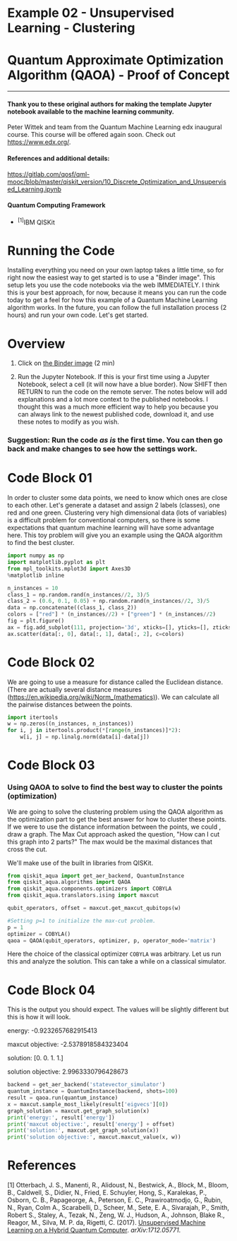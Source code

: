 
# Example 02 - Unsupervised Learning - Clustering

# Quantum Approximate Optimization Algorithm (QAOA) - Proof of Concept


***
#### Thank you to these original authors for making the template Jupyter notebook available to the machine learning community.
Peter Wittek and team from the Quantum Machine Learning edx inaugural course. This course will be offered again soon. Check out https://www.edx.org/.

#### References and additional details:
https://gitlab.com/qosf/qml-mooc/blob/master/qiskit_version/10_Discrete_Optimization_and_Unsupervised_Learning.ipynb

#### Quantum Computing Framework
- <sup>[1]</sup>IBM QISKit


# Running the Code

Installing everything you need on your own laptop takes a little time, so for right now the easiest way to get started is to use a "Binder image".  This setup lets you use the code notebooks via the web IMMEDIATELY. I think this is your best approach, for now, because it means you can run the code today to get a feel for how this example of a Quantum Machine Learning algorithm works. In the future, you can follow the full installation process (2 hours) and run your own code. Let's get started. 

# Overview

1) Click on [the Binder image](https://gitlab.com/qosf/qml-mooc/blob/master/qiskit_version/10_Discrete_Optimization_and_Unsupervised_Learning.ipynb) (2 min)

2) Run the Jupyter Notebook. If this is your first time using a Jupyter Notebook, select a cell (it will now have a blue border).  Now SHIFT then RETURN to run the code on the remote server.  The notes below will add explanations and a lot more context to the published notebooks. I thought this was a much more efficient way to help you because you can always link to the newest published code, download it, and use these notes to modify as you wish. 

### Suggestion:  Run the code _as is_ the first time.  You can then go back and make changes to see how the settings work.


# Code Block 01

In order to cluster some data points, we need to know which ones are close to each other.  Let's generate a dataset and assign 2 labels (classes), one red and one green. Clustering very high dimensional data (lots of variables) is a difficult problem for conventional computers, so there is some expectations that quantum machine learning will have some advantage here.  This toy problem will give you an example using the QAOA algorithm to find the best cluster.


```python
import numpy as np
import matplotlib.pyplot as plt
from mpl_toolkits.mplot3d import Axes3D
%matplotlib inline

n_instances = 10
class_1 = np.random.rand(n_instances//2, 3)/5
class_2 = (0.6, 0.1, 0.05) + np.random.rand(n_instances//2, 3)/5
data = np.concatenate((class_1, class_2))
colors = ["red"] * (n_instances//2) + ["green"] * (n_instances//2)
fig = plt.figure()
ax = fig.add_subplot(111, projection='3d', xticks=[], yticks=[], zticks=[])
ax.scatter(data[:, 0], data[:, 1], data[:, 2], c=colors)
```

# Code Block 02
We are going to use a measure for distance called the Euclidean distance. (There are actually several distance measures (https://en.wikipedia.org/wiki/Norm_(mathematics)).  We can calculate all the pairwise distances between the points.


```python
import itertools
w = np.zeros((n_instances, n_instances))
for i, j in itertools.product(*[range(n_instances)]*2):
    w[i, j] = np.linalg.norm(data[i]-data[j])
```

# Code Block 03


### Using QAOA to solve to find the best way to cluster the points (optimization)

We are going to solve the clustering problem using the QAOA algorithm as the optimization part to get the best answer for how to cluster these points.  If we were to use the distance information between the points, we could , draw a graph.  The Max Cut approach asked the question, "How can I cut this graph into 2 parts?"  The max would be the maximal distances that cross the cut.

We'll make use of the built in libraries from QISKit.


```python
from qiskit_aqua import get_aer_backend, QuantumInstance
from qiskit_aqua.algorithms import QAOA
from qiskit_aqua.components.optimizers import COBYLA
from qiskit_aqua.translators.ising import maxcut
```


```python
qubit_operators, offset = maxcut.get_maxcut_qubitops(w)

#Setting p=1 to initialize the max-cut problem.
p = 1  
optimizer = COBYLA()
qaoa = QAOA(qubit_operators, optimizer, p, operator_mode='matrix')
```

Here the choice of the classical optimizer `COBYLA` was arbitrary. Let us run this and analyze the solution. This can take a while on a classical simulator.

# Code Block 04

This is the output you should expect. The values will be slightly different but this is how it will look.

energy: -0.9232657682915413

maxcut objective: -2.5378918584323404

solution: [0. 0. 1. 1.]

solution objective: 2.9963330796428673



```python
backend = get_aer_backend('statevector_simulator')
quantum_instance = QuantumInstance(backend, shots=100)
result = qaoa.run(quantum_instance)
x = maxcut.sample_most_likely(result['eigvecs'][0])
graph_solution = maxcut.get_graph_solution(x)
print('energy:', result['energy'])
print('maxcut objective:', result['energy'] + offset)
print('solution:', maxcut.get_graph_solution(x))
print('solution objective:', maxcut.maxcut_value(x, w))
```

# References

[1] Otterbach, J. S., Manenti, R., Alidoust, N., Bestwick, A., Block, M., Bloom, B., Caldwell, S., Didier, N., Fried, E. Schuyler, Hong, S., Karalekas, P., Osborn, C. B., Papageorge, A., Peterson, E. C., Prawiroatmodjo, G., Rubin, N., Ryan, Colm A., Scarabelli, D., Scheer, M., Sete, E. A., Sivarajah, P., Smith, Robert S., Staley, A., Tezak, N., Zeng, W. J., Hudson, A., Johnson, Blake R., Reagor, M., Silva, M. P. da, Rigetti, C. (2017). [Unsupervised Machine Learning on a Hybrid Quantum Computer](https://arxiv.org/abs/1712.05771). *arXiv:1712.05771*. <a id='1'></a>
